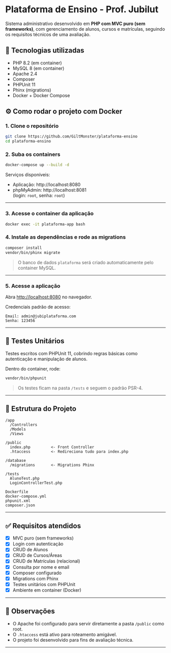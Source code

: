 
# Plataforma de Ensino - Prof. Jubilut

Sistema administrativo desenvolvido em **PHP com MVC puro (sem frameworks)**, com gerenciamento de alunos, cursos e matrículas, seguindo os requisitos técnicos de uma avaliação.

## 🚀 Tecnologias utilizadas

- PHP 8.2 (em container)
- MySQL 8 (em container)
- Apache 2.4
- Composer
- PHPUnit 11
- Phinx (migrations)
- Docker + Docker Compose

## ⚙️ Como rodar o projeto com Docker

### 1. Clone o repositório

```bash
git clone https://github.com/GiltMonster/plataforma-ensino
cd plataforma-ensino
```

### 2. Suba os containers

```bash
docker-compose up --build -d
```

Serviços disponíveis:

- Aplicação: http://localhost:8080
- phpMyAdmin: http://localhost:8081  
  (login: `root`, senha: `root`)

---

### 3. Acesse o container da aplicação

```bash
docker exec -it plataforma-app bash
```

### 4. Instale as dependências e rode as migrations

```bash
composer install
vendor/bin/phinx migrate
```

> O banco de dados `plataforma` será criado automaticamente pelo container MySQL.

---

### 5. Acesse a aplicação

Abra [http://localhost:8080](http://localhost:8080) no navegador.

Credenciais padrão de acesso:

```
Email: admin@jubiplataforma.com
Senha: 123456
```

---

## 🧪 Testes Unitários

Testes escritos com PHPUnit 11, cobrindo regras básicas como autenticação e manipulação de alunos.

Dentro do container, rode:

```bash
vendor/bin/phpunit
```

> Os testes ficam na pasta `/tests` e seguem o padrão PSR-4.

---

## 📁 Estrutura do Projeto

```
/app
  /Controllers
  /Models
  /Views

/public
  index.php         <- Front Controller
  .htaccess         <- Redireciona tudo para index.php

/database
  /migrations       <- Migrations Phinx

/tests
  AlunoTest.php
  LoginControllerTest.php

Dockerfile
docker-compose.yml
phpunit.xml
composer.json
```

---

## ✅ Requisitos atendidos

- [x]  MVC puro (sem frameworks)
- [x] Login com autenticação
- [x] CRUD de Alunos
- [x] CRUD de Cursos/Áreas
- [x] CRUD de Matrículas (relacional)
- [x] Consulta por nome e email
- [x] Composer configurado
- [x] Migrations com Phinx
- [x] Testes unitários com PHPUnit
- [x] Ambiente em container (Docker)

---

## 📝 Observações

- O Apache foi configurado para servir diretamente a pasta `/public` como root.
- O `.htaccess` está ativo para roteamento amigável.
- O projeto foi desenvolvido para fins de avaliação técnica.

---
```